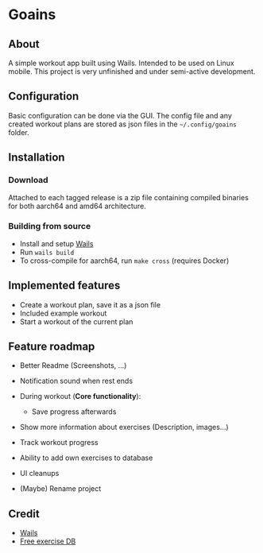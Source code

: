 # Goains

## About

A simple workout app built using Wails. Intended to be used on Linux mobile.
This project is very unfinished and under semi-active development.

## Configuration
Basic configuration can be done via the GUI. The config file and any created
workout plans are stored as json files in the `~/.config/goains` folder.

## Installation

### Download

Attached to each tagged release is a zip file containing compiled binaries for both aarch64
and amd64 architecture.

### Building from source

- Install and setup [Wails](https://wails.io)
- Run `wails build`
- To cross-compile for aarch64, run `make cross` (requires Docker)

## Implemented features

- Create a workout plan, save it as a json file
- Included example workout
- Start a workout of the current plan

## Feature roadmap

- Better Readme (Screenshots, ...)
- Notification sound when rest ends
- During workout (**Core functionality**):

  - Save progress afterwards

- Show more information about exercises (Description, images...)
- Track workout progress
- Ability to add own exercises to database
- UI cleanups
- (Maybe) Rename project

## Credit

- [Wails](https://wails.io)
- [Free exercise DB](https://github.com/yuhonas/free-exercise-db)
